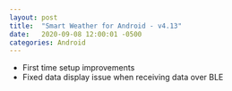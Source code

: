```yaml
---
layout: post
title:  "Smart Weather for Android - v4.13"
date:   2020-09-08 12:00:01 -0500
categories: Android
---
```


- First time setup improvements
- Fixed data display issue when receiving data over BLE
